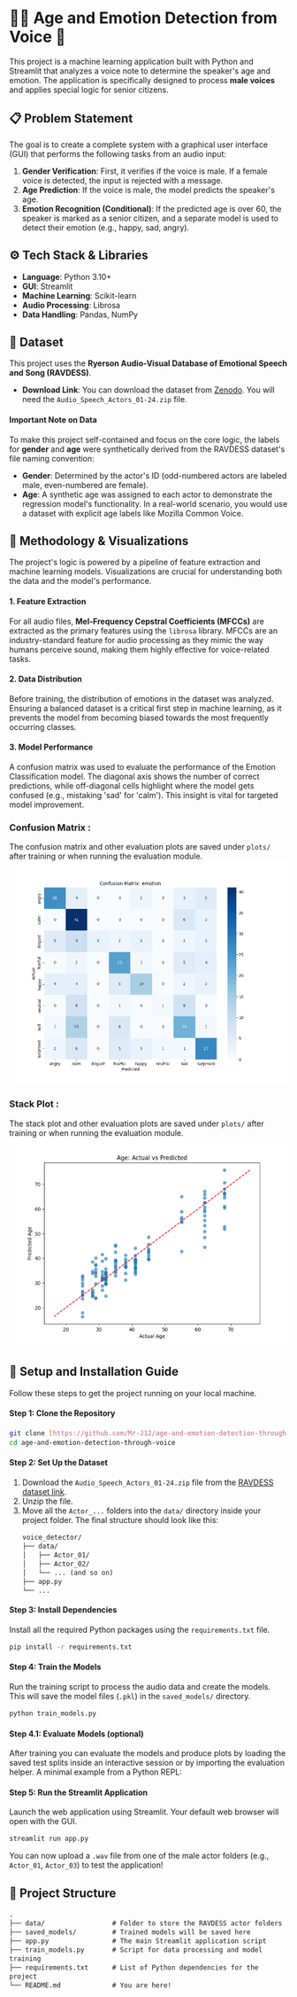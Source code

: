# 👨‍🦳 Age and Emotion Detection from Voice 🎤

This project is a machine learning application built with Python and Streamlit that analyzes a voice note to determine the speaker's age and emotion. The application is specifically designed to process **male voices** and applies special logic for senior citizens.


## 📋 Problem Statement

The goal is to create a complete system with a graphical user interface (GUI) that performs the following tasks from an audio input:
1.  **Gender Verification**: First, it verifies if the voice is male. If a female voice is detected, the input is rejected with a message.
2.  **Age Prediction**: If the voice is male, the model predicts the speaker's age.
3.  **Emotion Recognition (Conditional)**: If the predicted age is over 60, the speaker is marked as a senior citizen, and a separate model is used to detect their emotion (e.g., happy, sad, angry).


## ⚙️ Tech Stack & Libraries

* **Language**: Python 3.10+
* **GUI**: Streamlit
* **Machine Learning**: Scikit-learn
* **Audio Processing**: Librosa
* **Data Handling**: Pandas, NumPy


## 💾 Dataset

This project uses the **Ryerson Audio-Visual Database of Emotional Speech and Song (RAVDESS)**.

* **Download Link**: You can download the dataset from [Zenodo](https://zenodo.org/records/1188976). You will need the `Audio_Speech_Actors_01-24.zip` file.

#### Important Note on Data
To make this project self-contained and focus on the core logic, the labels for **gender** and **age** were synthetically derived from the RAVDESS dataset's file naming convention:
* **Gender**: Determined by the actor's ID (odd-numbered actors are labeled male, even-numbered are female).
* **Age**: A synthetic age was assigned to each actor to demonstrate the regression model's functionality. In a real-world scenario, you would use a dataset with explicit age labels like Mozilla Common Voice.


## 🧠 Methodology & Visualizations

The project's logic is powered by a pipeline of feature extraction and machine learning models. Visualizations are crucial for understanding both the data and the model's performance.

#### 1. Feature Extraction
For all audio files, **Mel-Frequency Cepstral Coefficients (MFCCs)** are extracted as the primary features using the `librosa` library. MFCCs are an industry-standard feature for audio processing as they mimic the way humans perceive sound, making them highly effective for voice-related tasks.

#### 2. Data Distribution
Before training, the distribution of emotions in the dataset was analyzed. Ensuring a balanced dataset is a critical first step in machine learning, as it prevents the model from becoming biased towards the most frequently occurring classes.



#### 3. Model Performance
A confusion matrix was used to evaluate the performance of the Emotion Classification model. The diagonal axis shows the number of correct predictions, while off-diagonal cells highlight where the model gets confused (e.g., mistaking 'sad' for 'calm'). This insight is vital for targeted model improvement.

### Confusion Matrix : 
The confusion matrix and other evaluation plots are saved under `plots/` after training or when running the evaluation module.
![confusion matrix](plots/emotion_confusion_matrix.png)

### Stack Plot :
The stack plot and other evaluation plots are saved under `plots/` after training or when running the evaluation module.
![plot](plots/age_actual_vs_predicted.png)

## 🚀 Setup and Installation Guide

Follow these steps to get the project running on your local machine.

#### Step 1: Clone the Repository
```bash
git clone [https://github.com/Mr-J12/age-and-emotion-detection-through-voice.git]
cd age-and-emotion-detection-through-voice
```

#### Step 2: Set Up the Dataset
1.  Download the `Audio_Speech_Actors_01-24.zip` file from the [RAVDESS dataset link](https://zenodo.org/records/1188976).
2.  Unzip the file.
3.  Move all the `Actor_...` folders into the `data/` directory inside your project folder. The final structure should look like this:
    ```
    voice_detector/
    ├── data/
    │   ├── Actor_01/
    │   ├── Actor_02/
    │   └── ... (and so on)
    ├── app.py
    └── ...
    ```

#### Step 3: Install Dependencies
Install all the required Python packages using the `requirements.txt` file.
```bash
pip install -r requirements.txt
```

#### Step 4: Train the Models
Run the training script to process the audio data and create the models. This will save the model files (`.pkl`) in the `saved_models/` directory.
```bash
python train_models.py
```

#### Step 4.1: Evaluate Models (optional)
After training you can evaluate the models and produce plots by loading the saved test splits inside an interactive session or by importing the evaluation helper. A minimal example from a Python REPL:


#### Step 5: Run the Streamlit Application
Launch the web application using Streamlit. Your default web browser will open with the GUI.
```bash
streamlit run app.py
```
You can now upload a `.wav` file from one of the male actor folders (e.g., `Actor_01`, `Actor_03`) to test the application!


## 📁 Project Structure
```
.
├── data/                 # Folder to store the RAVDESS actor folders
├── saved_models/         # Trained models will be saved here
├── app.py                # The main Streamlit application script
├── train_models.py       # Script for data processing and model training
├── requirements.txt      # List of Python dependencies for the project
└── README.md             # You are here!
```
